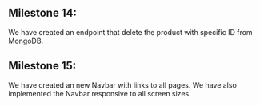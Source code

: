 ## Milestone 14:
We have created an endpoint that delete the product with specific ID from MongoDB.

## Milestone 15:
We have created an new Navbar with links to all pages. We have also implemented the Navbar responsive to all screen sizes.
